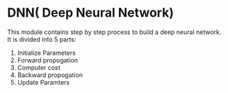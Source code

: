 # DNN( Deep Neural Network)
This module contains step by step process to build a deep neural network.
It is divided into 5 parts:
1. Initialize Parameters
2. Forward propogation
3. Computer cost
4. Backward propogation
5. Update Paramters
